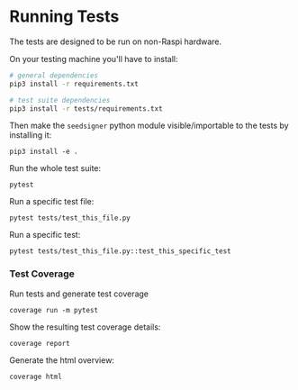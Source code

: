 # Running Tests

The tests are designed to be run on non-Raspi hardware.

On your testing machine you'll have to install:
```bash
# general dependencies
pip3 install -r requirements.txt

# test suite dependencies
pip3 install -r tests/requirements.txt
```

Then make the `seedsigner` python module visible/importable to the tests by installing it:
```
pip3 install -e .
```

Run the whole test suite:
```
pytest
```

Run a specific test file:
```
pytest tests/test_this_file.py
```

Run a specific test:
```
pytest tests/test_this_file.py::test_this_specific_test
```

### Test Coverage
Run tests and generate test coverage
```
coverage run -m pytest
```

Show the resulting test coverage details:
```
coverage report
```

Generate the html overview:
```
coverage html
```
